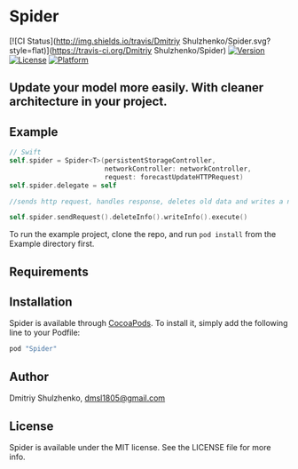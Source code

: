# Spider

[![CI Status](http://img.shields.io/travis/Dmitriy Shulzhenko/Spider.svg?style=flat)](https://travis-ci.org/Dmitriy Shulzhenko/Spider)
[![Version](https://img.shields.io/cocoapods/v/Spider.svg?style=flat)](http://cocoapods.org/pods/Spider)
[![License](https://img.shields.io/cocoapods/l/Spider.svg?style=flat)](http://cocoapods.org/pods/Spider)
[![Platform](https://img.shields.io/cocoapods/p/Spider.svg?style=flat)](http://cocoapods.org/pods/Spider)

## Update your model more easily. With cleaner architecture in your project.

## Example
```swift
// Swift
self.spider = Spider<T>(persistentStorageController,
                        networkController: networkController,
                        request: forecastUpdateHTTPRequest)
self.spider.delegate = self

//sends http request, handles response, deletes old data and writes a new one

self.spider.sendRequest().deleteInfo().writeInfo().execute()
```

To run the example project, clone the repo, and run `pod install` from the Example directory first.

## Requirements

## Installation

Spider is available through [CocoaPods](http://cocoapods.org). To install
it, simply add the following line to your Podfile:

```ruby
pod "Spider"
```

## Author

Dmitriy Shulzhenko, dmsl1805@gmail.com

## License

Spider is available under the MIT license. See the LICENSE file for more info.
